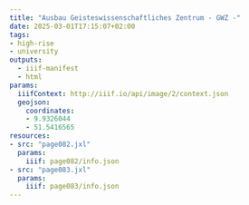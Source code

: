 ```yaml
---
title: "Ausbau Geisteswissenschaftliches Zentrum - GWZ -"
date: 2025-03-01T17:15:07+02:00
tags:
- high-rise
- university
outputs:
  - iiif-manifest
  - html
params:
  iiifContext: http://iiif.io/api/image/2/context.json
  geojson:
    coordinates:
    - 9.9326044
    - 51.5416565
resources:
- src: "page082.jxl"
  params:
    iiif: page082/info.json
- src: "page083.jxl"
  params:
    iiif: page083/info.json
---
```

